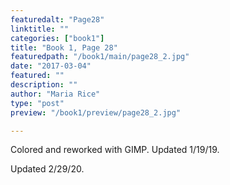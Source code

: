 ```yaml
---
featuredalt: "Page28"
linktitle: ""
categories: ["book1"]
title: "Book 1, Page 28"
featuredpath: "/book1/main/page28_2.jpg"
date: "2017-03-04"
featured: ""
description: ""
author: "Maria Rice"
type: "post"
preview: "/book1/preview/page28_2.jpg"

---
```


Colored and reworked with GIMP. Updated 1/19/19.

Updated 2/29/20.
